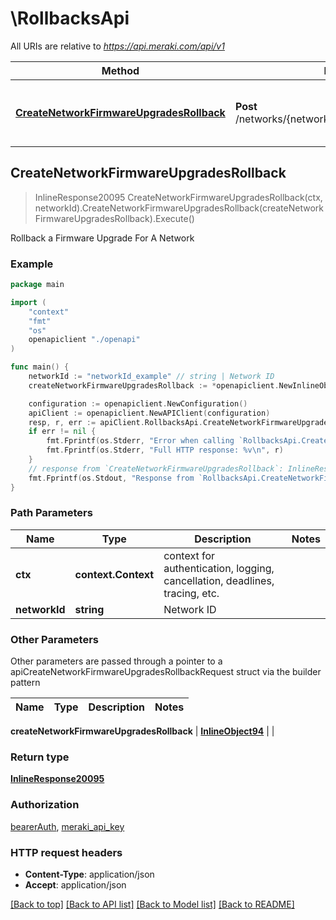 # \RollbacksApi

All URIs are relative to *https://api.meraki.com/api/v1*

Method | HTTP request | Description
------------- | ------------- | -------------
[**CreateNetworkFirmwareUpgradesRollback**](RollbacksApi.md#CreateNetworkFirmwareUpgradesRollback) | **Post** /networks/{networkId}/firmwareUpgrades/rollbacks | Rollback a Firmware Upgrade For A Network



## CreateNetworkFirmwareUpgradesRollback

> InlineResponse20095 CreateNetworkFirmwareUpgradesRollback(ctx, networkId).CreateNetworkFirmwareUpgradesRollback(createNetworkFirmwareUpgradesRollback).Execute()

Rollback a Firmware Upgrade For A Network



### Example

```go
package main

import (
    "context"
    "fmt"
    "os"
    openapiclient "./openapi"
)

func main() {
    networkId := "networkId_example" // string | Network ID
    createNetworkFirmwareUpgradesRollback := *openapiclient.NewInlineObject94([]openapiclient.NetworksNetworkIdFirmwareUpgradesRollbacksReasons{*openapiclient.NewNetworksNetworkIdFirmwareUpgradesRollbacksReasons("Category_example", "Comment_example")}) // InlineObject94 | 

    configuration := openapiclient.NewConfiguration()
    apiClient := openapiclient.NewAPIClient(configuration)
    resp, r, err := apiClient.RollbacksApi.CreateNetworkFirmwareUpgradesRollback(context.Background(), networkId).CreateNetworkFirmwareUpgradesRollback(createNetworkFirmwareUpgradesRollback).Execute()
    if err != nil {
        fmt.Fprintf(os.Stderr, "Error when calling `RollbacksApi.CreateNetworkFirmwareUpgradesRollback``: %v\n", err)
        fmt.Fprintf(os.Stderr, "Full HTTP response: %v\n", r)
    }
    // response from `CreateNetworkFirmwareUpgradesRollback`: InlineResponse20095
    fmt.Fprintf(os.Stdout, "Response from `RollbacksApi.CreateNetworkFirmwareUpgradesRollback`: %v\n", resp)
}
```

### Path Parameters


Name | Type | Description  | Notes
------------- | ------------- | ------------- | -------------
**ctx** | **context.Context** | context for authentication, logging, cancellation, deadlines, tracing, etc.
**networkId** | **string** | Network ID | 

### Other Parameters

Other parameters are passed through a pointer to a apiCreateNetworkFirmwareUpgradesRollbackRequest struct via the builder pattern


Name | Type | Description  | Notes
------------- | ------------- | ------------- | -------------

 **createNetworkFirmwareUpgradesRollback** | [**InlineObject94**](InlineObject94.md) |  | 

### Return type

[**InlineResponse20095**](InlineResponse20095.md)

### Authorization

[bearerAuth](../README.md#bearerAuth), [meraki_api_key](../README.md#meraki_api_key)

### HTTP request headers

- **Content-Type**: application/json
- **Accept**: application/json

[[Back to top]](#) [[Back to API list]](../README.md#documentation-for-api-endpoints)
[[Back to Model list]](../README.md#documentation-for-models)
[[Back to README]](../README.md)

